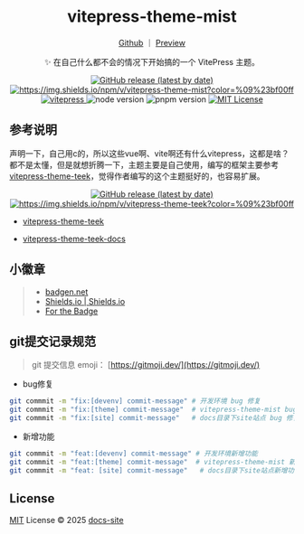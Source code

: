 <h1 align="center">vitepress-theme-mist</h1>

<div align="center">

[Github](https://github.com/docs-site/vitepress-theme-mist) ｜ [Preview](https://docs-site.github.io/site-vitepress/)

✨ 在自己什么都不会的情况下开始搞的一个 VitePress 主题。

</div>

<p align="center">
  <a title="Github release" target="_blank" href="https://github.com/docs-site/vitepress-theme-mist/releases">
    <img alt="GitHub release (latest by date)" src="https://img.shields.io/github/v/release/docs-site/vitepress-theme-mist?logo=github">
  </a>
  <a title="Npm Version" target="_blank" href="https://www.npmjs.com/package/vitepress-theme-mist">
    <img src="https://img.shields.io/npm/v/vitepress-theme-mist?logo=npm&color=%09%23bf00ff" alt="https://img.shields.io/npm/v/vitepress-theme-mist?color=%09%23bf00ff">
  </a>
  <a title="vitepress" target="_blank" href="https://github.com/vuejs/vitepress/releases/tag/v1.6.4">
    <img src="https://badgen.net/static/vitepress/1.6.4/cyan" alt="vitepress">
  </a>
  <img src="https://img.shields.io/badge/v22.16.x-x?logo=node.js&label=node" alt="node version">
  <img src="https://img.shields.io/badge/v10.14.0-x?logo=node.js&label=PNPM" alt="pnpm version">
  <a title="MIT License" target="_blank" href="https://github.com/docs-site/vitepress-theme-mist/blob/master/LICENSE">
    <img src="https://img.shields.io/badge/license-MIT-green.svg" alt="MIT License">
  </a>
</p>

## 参考说明

声明一下，自己用c的，所以这些vue啊、vite啊还有什么vitepress，这都是啥？都不是太懂，但是就想折腾一下，主题主要是自己使用，编写的框架主要参考 [vitepress-theme-teek](https://github.com/Kele-Bingtang/vitepress-theme-teek)，觉得作者编写的这个主题挺好的，也容易扩展。

<p align="center">
  <a title="Github release" target="_blank" href="https://github.com/Kele-Bingtang/vitepress-theme-teek/releases">
    <img alt="GitHub release (latest by date)" src="https://img.shields.io/github/v/release/Kele-Bingtang/vitepress-theme-teek?logo=github">
  </a>
  <a title="Npm Version" target="_blank" href="https://www.npmjs.com/package/vitepress-theme-teek">
    <img src="https://img.shields.io/npm/v/vitepress-theme-teek?logo=npm&color=%09%23bf00ff" alt="https://img.shields.io/npm/v/vitepress-theme-teek?color=%09%23bf00ff">
  </a>
</P>

- [vitepress-theme-teek](https://github.com/Kele-Bingtang/vitepress-theme-teek)

- [vitepress-theme-teek-docs](https://vp.teek.top/)

## 小徽章

>- [badgen.net](https://badgen.net/)
>- [Shields.io | Shields.io](https://shields.io/)
>- [For the Badge](https://forthebadge.com/)

## git提交记录规范

> git 提交信息 emoji： [https://gitmoji.dev/](https://gitmoji.dev/)

- bug修复

```bash
git commmit -m "fix:[devenv] commit-message" # 开发环境 bug 修复
git commmit -m "fix:[theme] commit-message"  # vitepress-theme-mist bug 修复
git commmit -m "fix:[site] commit-message"   # docs目录下site站点 bug 修复
```

- 新增功能

```bash
git commmit -m "feat:[devenv] commit-message" # 开发环境新增功能
git commmit -m "feat:[theme] commit-message"  # vitepress-theme-mist 新增功能
git commmit -m "feat: [site] commit-message"   # docs目录下site站点新增功能
```



## License

[MIT](https://mit-license.org/) License © 2025 [docs-site](https://github.com/docs-site/)
